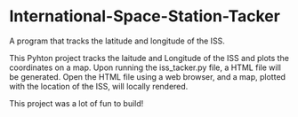 # International-Space-Station-Tacker
A program that tracks the latitude and longitude of the ISS.

This Pyhton project tracks the laitude and Longitude of the ISS and plots the coordinates on a map. 
Upon running the iss_tacker.py file, a HTML file will be generated. Open the HTML file using a web browser, and
a map, plotted with the location of the ISS, will locally rendered.

This project was a lot of fun to build!

